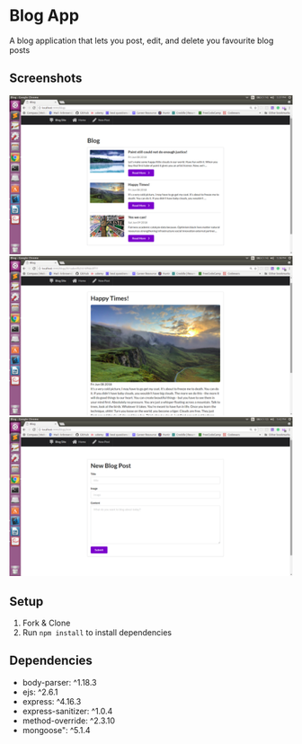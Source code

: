 # Blog App

A blog application that lets you post, edit, and delete you favourite blog posts

## Screenshots
!["Index Page"](https://github.com/dtkb82/Blog/blob/master/docs/blog_app1.png)
!["Show Page"](https://github.com/dtkb82/Blog/blob/master/docs/blog_app2.png)
!["New Post Form"](https://github.com/dtkb82/Blog/blob/master/docs/blog_app3.png)


## Setup

1. Fork & Clone
2. Run `npm install` to install dependencies


## Dependencies

* body-parser: ^1.18.3
* ejs: ^2.6.1
* express: ^4.16.3
* express-sanitizer: ^1.0.4
* method-override: ^2.3.10
* mongoose": ^5.1.4